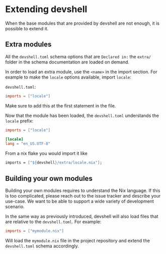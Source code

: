 # Extending devshell

When the base modules that are provided by devshell are not enough, it is
possible to extend it.

## Extra modules

All the `devshell.toml` schema options that are `Declared in:` the `extra/`
folder in the schema documentation are loaded on demand.

In order to load an extra module, use the `<name>` in the import section. For
example to make the `locale` options available, import `locale`:

`devshell.toml`:
```toml
imports = ["locale"]
```

Make sure to add this at the first statement in the file.

Now that the module has been loaded, the `devshell.toml` understands the
`locale` prefix:

```toml
imports = ["locale"]

[locale]
lang = "en_US.UTF-8"
```

From a nix flake you would import it like

```nix
imports = ["${devshell}/extra/locale.nix"];
```

## Building your own modules

Building your own modules requires to understand the Nix language. If
this is too complicated, please reach out to the issue tracker and describe
your use-case. We want to be able to support a wide variety of development
scenario.

In the same way as previously introduced, devshell will also load files that
are relative to the `devshell.toml`. For example:

```toml
imports = ["mymodule.nix"]
```

Will load the `mymodule.nix` file in the project repository and extend the
`devshell.toml` schema accordingly.
